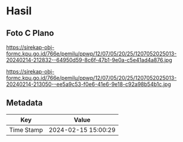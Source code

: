 # Hasil

## Foto C Plano

https://sirekap-obj-formc.kpu.go.id/766e/pemilu/ppwp/12/07/05/20/25/1207052025013-20240214-212832--64950d59-8c6f-47b1-9e0a-c5e41ad4a876.jpg

https://sirekap-obj-formc.kpu.go.id/766e/pemilu/ppwp/12/07/05/20/25/1207052025013-20240214-213050--ee5a9c53-f0e6-41e6-9e18-c92a98b54b1c.jpg


## Metadata

| Key        | Value               |
| ---------- | ------------------- |
| Time Stamp | 2024-02-15 15:00:29 |



